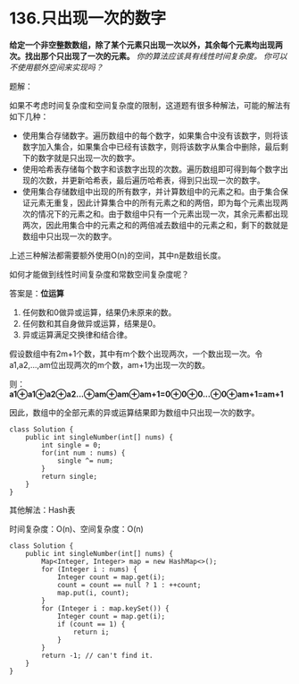 # 136.只出现一次的数字
**给定一个非空整数数组，除了某个元素只出现一次以外，其余每个元素均出现两次。找出那个只出现了一次的元素。**
*你的算法应该具有线性时间复杂度。 你可以不使用额外空间来实现吗？*

题解：

如果不考虑时间复杂度和空间复杂度的限制，这道题有很多种解法，可能的解法有如下几种：

- 使用集合存储数字。遍历数组中的每个数字，如果集合中没有该数字，则将该数字加入集合，如果集合中已经有该数字，则将该数字从集合中删除，最后剩下的数字就是只出现一次的数字。
- 使用哈希表存储每个数字和该数字出现的次数。遍历数组即可得到每个数字出现的次数，并更新哈希表，最后遍历哈希表，得到只出现一次的数字。
- 使用集合存储数组中出现的所有数字，并计算数组中的元素之和。由于集合保证元素无重复，因此计算集合中的所有元素之和的两倍，即为每个元素出现两次的情况下的元素之和。由于数组中只有一个元素出现一次，其余元素都出现两次，因此用集合中的元素之和的两倍减去数组中的元素之和，剩下的数就是数组中只出现一次的数字。

上述三种解法都需要额外使用O(n)的空间，其中n是数组长度。

如何才能做到线性时间复杂度和常数空间复杂度呢？



答案是：**位运算**

1. 任何数和0做异或运算，结果仍未原来的数。
2. 任何数和其自身做异或运算，结果是0。
3. 异或运算满足交换律和结合律。



假设数组中有2m+1个数，其中有m个数个出现两次，一个数出现一次。令a1,a2,...,am位出现两次的m个数，am+1为出现一次的数。

则：**a1⊕a1⊕a2⊕a2...⊕am⊕am⊕am+1=0⊕0⊕0...⊕0⊕am+1=am+1**

因此，数组中的全部元素的异或运算结果即为数组中只出现一次的数字。


```
class Solution {
    public int singleNumber(int[] nums) {
    	int single = 0;
    	for(int num : nums) {
    		single ^= num;
    	}
    	return single;
    }
}

```



其他解法：Hash表

时间复杂度：O(n)、空间复杂度：O(n)

```
class Solution {
    public int singleNumber(int[] nums) {
        Map<Integer, Integer> map = new HashMap<>();
        for (Integer i : nums) {
            Integer count = map.get(i);
            count = count == null ? 1 : ++count;
            map.put(i, count);
        }
        for (Integer i : map.keySet()) {
            Integer count = map.get(i);
            if (count == 1) {
                return i;
            }
        }
        return -1; // can't find it.
    }
}
```













